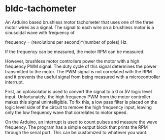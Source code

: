 bldc-tachometer
===============

An Arduino based brushless motor tachometer that uses one of the three motor wires as a signal. The signal to each wire on a brushless motor is a sinusoidal wave with frequency of 

frequency = (revolutions per second)*(number of poles) Hz. 

If the frequency can be measured, the motor RPM can be measured. 

However, brushless motor controllers power the motor with a high frequency PWM signal. The duty cycle of this signal determines the power transmitted to the motor. The PWM signal is not correlated with the RPM and it prevents the useful signal from being measured with a microcontroller interrupt. 

First, an optoisolator is used to convert the signal to a 0 or 5V logic level input. Unfortunately, the high frequency PWM from the motor controller makes this signal unintelligible. To fix this, a low pass filter is placed on the logic level side of the circuit to remove the high frequency input, leaving only the low frequency wave that correlates to motor speed. 

On the Arduino, an interrupt is used to count pulses and measure the wave frequency. The program has a simple output block that prints the RPM through the serial port. This can be customized to whatever you want.
